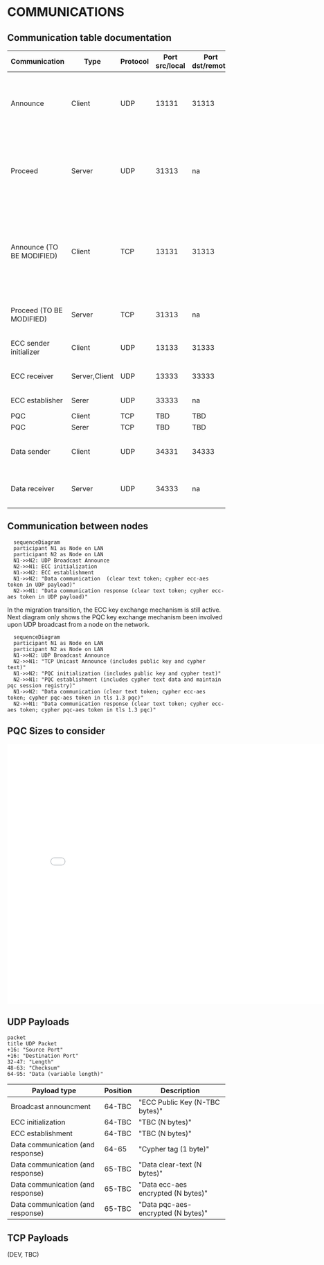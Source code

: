 # COMMUNICATIONS

## Communication table documentation
    
|Communication|Type|Protocol|Port src/local|Port dst/remote|Description|
|--|--|--|--|--|--|
|Announce|Client|UDP|13131|31313|Send announcement broadcast UDP datagram including ECC public key for session initialization with other nodes on the network lan|
|Proceed|Server|UDP|31313|na|Receive announcement, coordinate ECC to initialize and PQC unicast announce to the node on the network UDP broadcasting|
|Announce (TO BE MODIFIED)|Client|TCP|13131|31313|Upon UDP broadcast received by Proceed service, send announcement TCP unicast including PQC public key and cypher for session initialization with other nodes on the network lan|
|Proceed (TO BE MODIFIED)|Server|TCP|31313|na|Receive TCP unicast announcement and coordinate PQC to initialize|
|ECC sender initializer|Client|UDP|13133|31333|ECC Session Initialization, ECC_Session_Send|
|ECC receiver|Server,Client|UDP|13333|33333|ECC Session Establishment, ECC_Session_Establish|
|ECC establisher|Serer|UDP|33333|na|ECC Session Establishment|
|PQC|Client|TCP|TBD|TBD|TBC|
|PQC|Serer|TCP|TBD|TBD|TBC|
|Data sender|Client|UDP|34331|34333|Send tokens data example: clear-text, cypher-ecc-aes and cypher-pqc-aes|
|Data receiver|Server|UDP|34333|na|Receive tokens data example: clear-text, cypher-ecc-aes and cypher-pqc-aes|

## Communication between nodes

```mermaid
  sequenceDiagram
  participant N1 as Node on LAN
  participant N2 as Node on LAN
  N1->>N2: UDP Broadcast Announce
  N2->>N1: ECC initialization
  N1->>N2: ECC establishment
  N1->>N2: "Data communication  (clear text token; cypher ecc-aes token in UDP payload)"
  N2->>N1: "Data communication response (clear text token; cypher ecc-aes token in UDP payload)"
```

In the migration transition, the ECC key exchange mechanism is still active. Next diagram only shows the PQC key exchange mechanism been involved upon UDP broadcast from a node on the network.

```mermaid  
  sequenceDiagram
  participant N1 as Node on LAN
  participant N2 as Node on LAN
  N1->>N2: UDP Broadcast Announce
  N2->>N1: "TCP Unicast Announce (includes public key and cypher text)"
  N1->>N2: "PQC initialization (includes public key and cypher text)"
  N2->>N1: "PQC establishment (includes cypher text data and maintain pqc session registry)"
  N1->>N2: "Data communication (clear text token; cypher ecc-aes token; cypher pqc-aes token in tls 1.3 pqc)"
  N2->>N1: "Data communication response (clear text token; cypher ecc-aes token; cypher pqc-aes token in tls 1.3 pqc)"
```

## PQC Sizes to consider

<iframe src="pqc-sizes.md" width="800" height="600" frameborder="0" allowfullscreen></iframe>
    
## UDP Payloads

```mermaid
packet
title UDP Packet
+16: "Source Port"
+16: "Destination Port"
32-47: "Length"
48-63: "Checksum"
64-95: "Data (variable length)"
```

|Payload type|Position|Description|
|--|--|--|
|Broadcast announcment|64-TBC|"ECC Public Key (N-TBC bytes)"|
|ECC initialization|64-TBC|"TBC (N bytes)"|
|ECC establishment|64-TBC|"TBC (N bytes)"|
|Data communication (and response)|64-65|"Cypher tag (1 byte)"|
|Data communication (and response)|65-TBC|"Data clear-text (N bytes)"|
|Data communication (and response)|65-TBC|"Data ecc-aes encrypted (N bytes)"|
|Data communication (and response)|65-TBC|"Data pqc-aes-encrypted (N bytes)"|

## TCP Payloads

(DEV, TBC)

